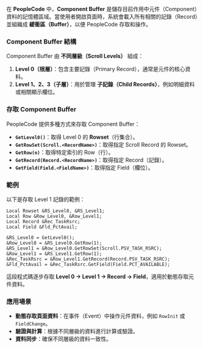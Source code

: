 在 **PeopleCode** 中，**Component Buffer** 是儲存目前作用中元件（Component）資料的記憶體區域。當使用者開啟頁面時，系統會載入所有相關的記錄（Record）並組織成 **緩衝區（Buffer）**，以便 PeopleCode 存取和操作。

### **Component Buffer 結構**
Component Buffer 由 **不同層級（Scroll Levels）** 組成：
1. **Level 0（根層）**：包含主要記錄（Primary Record），通常是元件的核心資料。
2. **Level 1、2、3（子層）**：用於管理 **子記錄（Child Records）**，例如明細資料或相關顯示欄位。

### **存取 Component Buffer**
PeopleCode 提供多種方式來存取 Component Buffer：
- **`GetLevel0()`**：取得 Level 0 的 **Rowset**（行集合）。
- **`GetRowSet(Scroll.<RecordName>)`**：取得指定 Scroll Record 的 Rowset。
- **`GetRow(n)`**：取得特定索引的 Row（行）。
- **`GetRecord(Record.<RecordName>)`**：取得指定 Record（記錄）。
- **`GetField(Field.<FieldName>)`**：取得指定 Field（欄位）。

### **範例**
以下是存取 Level 1 記錄的範例：
```peoplecode
Local Rowset &RS_Level0, &RS_Level1;
Local Row &Row_Level0, &Row_Level1;
Local Record &Rec_TaskRsrc;
Local Field &Fld_PctAvail;

&RS_Level0 = GetLevel0();
&Row_Level0 = &RS_Level0.GetRow(1);
&RS_Level1 = &Row_Level0.GetRowSet(Scroll.PSV_TASK_RSRC);
&Row_Level1 = &RS_Level1.GetRow(1);
&Rec_TaskRsrc = &Row_Level1.GetRecord(Record.PSV_TASK_RSRC);
&Fld_PctAvail = &Rec_TaskRsrc.GetField(Field.PCT_AVAILABLE);
```
這段程式碼逐步存取 **Level 0 → Level 1 → Record → Field**，適用於動態存取元件資料。

### **應用場景**
- **動態存取頁面資料**：在事件（Event）中操作元件資料，例如 `RowInit` 或 `FieldChange`。
- **驗證與計算**：根據不同層級的資料進行計算或驗證。
- **資料同步**：確保不同層級的資料一致性。


